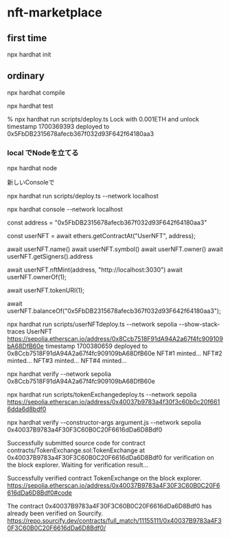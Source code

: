 # nft-marketplace

## first time
npx hardhat init

## ordinary

npx hardhat compile


npx hardhat test

 % npx hardhat run scripts/deploy.ts
Lock with 0.001ETH and unlock timestamp 1700369393 deployed to 0x5FbDB2315678afecb367f032d93F642f64180aa3

### local でNodeを立てる

npx hardhat node

新しいConsoleで

npx hardhat run scripts/deploy.ts --network localhost

npx hardhat console --network localhost


const address = "0x5FbDB2315678afecb367f032d93F642f64180aa3"

const userNFT = await ethers.getContractAt("UserNFT", address);

await userNFT.name()
await userNFT.symbol()
await userNFT.owner()
await userNFT.getSigners().address


await userNFT.nftMint(address, "http://localhost:3030")
await userNFT.ownerOf(1);

await userNFT.tokenURI(1);

await userNFT.balanceOf("0x5FbDB2315678afecb367f032d93F642f64180aa3");

npx hardhat run scripts/userNFTdeploy.ts --network sepolia --show-stack-traces
UserNFT https://sepolia.etherscan.io/address/0x8Ccb7518F91dA94A2a67f4fc909109bA68DfB60e timestamp 1700380659 deployed to 0x8Ccb7518F91dA94A2a67f4fc909109bA68DfB60e
NFT#1 minted...
NFT#2 minted...
NFT#3 minted...
NFT#4 minted...



npx hardhat verify --network sepolia 0x8Ccb7518F91dA94A2a67f4fc909109bA68DfB60e




npx hardhat run scripts/tokenExchangedeploy.ts --network sepolia
https://sepolia.etherscan.io/address/0x40037b9783a4f30f3c60b0c20f6616dda6d8bdf0

npx hardhat verify --constructor-args argument.js --network sepolia 0x40037B9783a4F30F3C60B0C20F6616dDa6D8Bdf0

Successfully submitted source code for contract
contracts/TokenExchange.sol:TokenExchange at 0x40037B9783a4F30F3C60B0C20F6616dDa6D8Bdf0
for verification on the block explorer. Waiting for verification result...

Successfully verified contract TokenExchange on the block explorer.
https://sepolia.etherscan.io/address/0x40037B9783a4F30F3C60B0C20F6616dDa6D8Bdf0#code

The contract 0x40037B9783a4F30F3C60B0C20F6616dDa6D8Bdf0 has already been verified on Sourcify.
https://repo.sourcify.dev/contracts/full_match/11155111/0x40037B9783a4F30F3C60B0C20F6616dDa6D8Bdf0/
